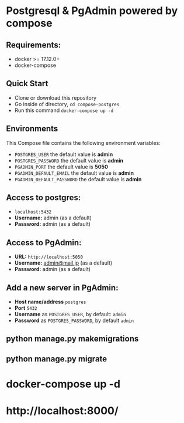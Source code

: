 # Postgresql & PgAdmin powered by compose


## Requirements:
* docker >= 17.12.0+
* docker-compose

## Quick Start
* Clone or download this repository
* Go inside of directory,  `cd compose-postgres`
* Run this command `docker-compose up -d`


## Environments
This Compose file contains the following environment variables:

* `POSTGRES_USER` the default value is **admin**
* `POSTGRES_PASSWORD` the default value is **admin**
* `PGADMIN_PORT` the default value is **5050**
* `PGADMIN_DEFAULT_EMAIL` the default value is **admin**
* `PGADMIN_DEFAULT_PASSWORD` the default value is **admin**

## Access to postgres: 
* `localhost:5432`
* **Username:** admin (as a default)
* **Password:** admin (as a default)

## Access to PgAdmin: 
* **URL:** `http://localhost:5050`
* **Username:** admin@mail.jp (as a default)
* **Password:** admin (as a default)

## Add a new server in PgAdmin:
* **Host name/address** `postgres`
* **Port** `5432`
* **Username** as `POSTGRES_USER`, by default: `admin`
* **Password** as `POSTGRES_PASSWORD`, by default `admin`




## python manage.py makemigrations
## python manage.py migrate


# docker-compose up -d
# http://localhost:8000/
